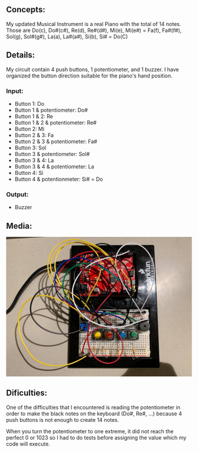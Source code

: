 ## Concepts:
My updated Musical Instrument is a real Piano with the total of 14 notes. Those are Do(c), Do#(c#), Re(d), Re#(d#), Mi(e), Mi(e#) = Fa(f), Fa#(f#), Sol(g), Sol#(g#), La(a), La#(a#), Si(b), Si# = Do(C)

## Details: 
My circuit contain 4 push buttons, 1 potentiometer, and 1 buzzer. 
I have organized the button direction suitable for the piano's hand position. 

### Input: 
- Button 1: Do 
- Button 1 & potentiometer: Do#
- Button 1 & 2: Re
- Button 1 & 2 & potentiometer: Re#
- Button 2: Mi 
- Button 2 & 3: Fa
- Button 2 & 3 & potentiometer: Fa#
- Button 3: Sol
- Button 3 & potentiometer: Sol#
- Button 3 & 4: La
- Button 3 & 4 & potentiometer: La
- Button 4: Si 
- Button 4 & potentionmeter: Si# = Do 

### Output:
- Buzzer

## Media: 

![](104884724_3115256061853395_836413844354909050_n.jpg)

## Dificulties:
One of the difficulties that I encountered is reading the potentiometer in order to make the black notes on the keyboard (Do#, Re#, ...) because 4 push buttons is not enough to create 14 notes. 

When you turn the potentiometer to one extreme, it did not reach the perfect 0 or 1023 so I had to do tests before assigning the value which my code will execute. 

 
